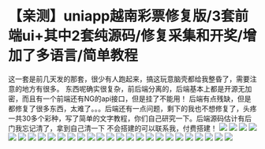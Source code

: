 # 【亲测】uniapp越南彩票修复版/3套前端ui+其中2套纯源码/修复采集和开奖/增加了多语言/简单教程

这一套是前几天发的那套，很少有人跑起来，搞这玩意脑壳都给我整昏了，需要注意的地方有很多。
东西呢确实很复杂，前后端分离的，后端基本上都是开源无加密，而且有一个前端还有NG的api接口，但是挂了不能用！
后端有点残缺，但是都修复了很多东西，太难了。。。后端还有一点问题，剩下的我也不想修复了，头疼
一共30多个彩种，写了简单的文字教程，你们自己研究一下。后端源码估计有后门我忘记清了，拿到自己清一下
不会搭建的可以联系我，付费搭建！
[![](https://wukongymw.com/wp-content/uploads/2023/05/1683568586-560b98c7988e013.png)](https://wukongymw.com/wp-content/uploads/2023/05/1683568586-560b98c7988e013.png)
[![](https://wukongymw.com/wp-content/uploads/2023/05/1683568587-85316c7b90addf7.png)](https://wukongymw.com/wp-content/uploads/2023/05/1683568587-85316c7b90addf7.png)
[![](https://wukongymw.com/wp-content/uploads/2023/05/1683568588-19b079d79f5aa15.png)](https://wukongymw.com/wp-content/uploads/2023/05/1683568588-19b079d79f5aa15.png)
[![](https://wukongymw.com/wp-content/uploads/2023/05/1683568589-8c37b43c7e9df5e.png)](https://wukongymw.com/wp-content/uploads/2023/05/1683568589-8c37b43c7e9df5e.png)
[![](https://wukongymw.com/wp-content/uploads/2023/05/1683568590-87a2c189d90642d.png)](https://wukongymw.com/wp-content/uploads/2023/05/1683568590-87a2c189d90642d.png)
[![](https://wukongymw.com/wp-content/uploads/2023/05/1683568592-b867db6829265f2.png)](https://wukongymw.com/wp-content/uploads/2023/05/1683568592-b867db6829265f2.png)
[![](https://wukongymw.com/wp-content/uploads/2023/05/1683568593-49b8784879411cd.png)](https://wukongymw.com/wp-content/uploads/2023/05/1683568593-49b8784879411cd.png)
[![](https://wukongymw.com/wp-content/uploads/2023/05/1683568594-493defa7ed61c43.png)](https://wukongymw.com/wp-content/uploads/2023/05/1683568594-493defa7ed61c43.png)
[![](https://wukongymw.com/wp-content/uploads/2023/05/1683568595-85908a7b96ba25d.png)](https://wukongymw.com/wp-content/uploads/2023/05/1683568595-85908a7b96ba25d.png)
[![](https://wukongymw.com/wp-content/uploads/2023/05/1683568598-01cb18e5d827c29.png)](https://wukongymw.com/wp-content/uploads/2023/05/1683568598-01cb18e5d827c29.png)
[![](https://wukongymw.com/wp-content/uploads/2023/05/1683568651-a8ab6503ae9e90c.png)](https://wukongymw.com/wp-content/uploads/2023/05/1683568651-a8ab6503ae9e90c.png)
[![](https://wukongymw.com/wp-content/uploads/2023/05/1683568648-07d98496d5c134e.png)](https://wukongymw.com/wp-content/uploads/2023/05/1683568648-07d98496d5c134e.png)
[![](https://wukongymw.com/wp-content/uploads/2023/05/1683568645-3e9b6bb84f58e83.png)](https://wukongymw.com/wp-content/uploads/2023/05/1683568645-3e9b6bb84f58e83.png)
[![](https://wukongymw.com/wp-content/uploads/2023/05/1683568657-436d83fdc666d24.png)](https://wukongymw.com/wp-content/uploads/2023/05/1683568657-436d83fdc666d24.png)
[![](https://wukongymw.com/wp-content/uploads/2023/05/1683568654-7d75457cca7f9f9.png)](https://wukongymw.com/wp-content/uploads/2023/05/1683568654-7d75457cca7f9f9.png)
[![](https://wukongymw.com/wp-content/uploads/2023/05/1683568643-ee15825e4a2f890.jpg)](https://wukongymw.com/wp-content/uploads/2023/05/1683568643-ee15825e4a2f890.jpg)
[![](https://wukongymw.com/wp-content/uploads/2023/05/1683568642-0e795f2473dfbc1.jpg)](https://wukongymw.com/wp-content/uploads/2023/05/1683568642-0e795f2473dfbc1.jpg)
[![](https://wukongymw.com/wp-content/uploads/2023/05/1683568640-37018f65acfdb5e.jpg)](https://wukongymw.com/wp-content/uploads/2023/05/1683568640-37018f65acfdb5e.jpg)
[![](https://wukongymw.com/wp-content/uploads/2023/05/1683568639-0a97188f9145eca.jpg)](https://wukongymw.com/wp-content/uploads/2023/05/1683568639-0a97188f9145eca.jpg)
[![](https://wukongymw.com/wp-content/uploads/2023/05/1683568636-f3cc42c90800471.jpg)](https://wukongymw.com/wp-content/uploads/2023/05/1683568636-f3cc42c90800471.jpg)
[![](https://wukongymw.com/wp-content/uploads/2023/05/1683568635-82a58d10abc6754.jpg)](https://wukongymw.com/wp-content/uploads/2023/05/1683568635-82a58d10abc6754.jpg)
[![](https://wukongymw.com/wp-content/uploads/2023/05/1683568632-50095b00db08870.jpg)](https://wukongymw.com/wp-content/uploads/2023/05/1683568632-50095b00db08870.jpg)
[![](https://wukongymw.com/wp-content/uploads/2023/05/1683568629-98c404d7eeba9ce.jpg)](https://wukongymw.com/wp-content/uploads/2023/05/1683568629-98c404d7eeba9ce.jpg)
[![](https://wukongymw.com/wp-content/uploads/2023/05/1683568660-e3b0d85a0bb16dd.png)](https://wukongymw.com/wp-content/uploads/2023/05/1683568660-e3b0d85a0bb16dd.png)
[![](https://wukongymw.com/wp-content/uploads/2023/05/1683568673-befcc9a8c45d9ed.png)](https://wukongymw.com/wp-content/uploads/2023/05/1683568673-befcc9a8c45d9ed.png)
[![](https://wukongymw.com/wp-content/uploads/2023/05/1683568671-dcd72ba0c869043.png)](https://wukongymw.com/wp-content/uploads/2023/05/1683568671-dcd72ba0c869043.png)
[![](https://wukongymw.com/wp-content/uploads/2023/05/1683568670-e191ff9322ac9af.png)](https://wukongymw.com/wp-content/uploads/2023/05/1683568670-e191ff9322ac9af.png)